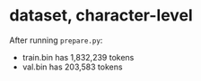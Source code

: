 # dataset, character-level

After running `prepare.py`:

* train.bin has 1,832,239 tokens
* val.bin has 203,583 tokens